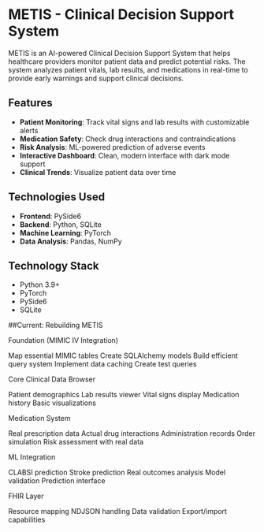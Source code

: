 # METIS - Clinical Decision Support System

METIS is an AI-powered Clinical Decision Support System that helps healthcare providers monitor patient data and predict potential risks. The system analyzes patient vitals, lab results, and medications in real-time to provide early warnings and support clinical decisions.

## Features

* **Patient Monitoring**: Track vital signs and lab results with customizable alerts
* **Medication Safety**: Check drug interactions and contraindications
* **Risk Analysis**: ML-powered prediction of adverse events
* **Interactive Dashboard**: Clean, modern interface with dark mode support
* **Clinical Trends**: Visualize patient data over time

## Technologies Used

* **Frontend**: PySide6
* **Backend**: Python, SQLite
* **Machine Learning**: PyTorch
* **Data Analysis**: Pandas, NumPy

## Technology Stack

* Python 3.9+
* PyTorch
* PySide6
* SQLite



##Current:
Rebuilding METIS

Foundation (MIMIC IV Integration)

Map essential MIMIC tables
Create SQLAlchemy models
Build efficient query system
Implement data caching
Create test queries


Core Clinical Data Browser

Patient demographics
Lab results viewer
Vital signs display
Medication history
Basic visualizations


Medication System

Real prescription data
Actual drug interactions
Administration records
Order simulation
Risk assessment with real data


ML Integration

CLABSI prediction
Stroke prediction
Real outcomes analysis
Model validation
Prediction interface


FHIR Layer

Resource mapping
NDJSON handling
Data validation
Export/import capabilities



